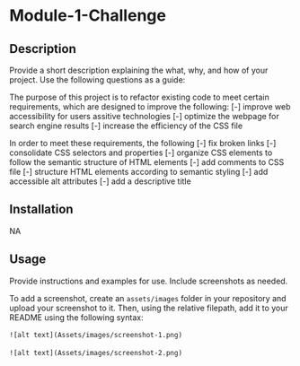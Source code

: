 # Module-1-Challenge

## Description

Provide a short description explaining the what, why, and how of your project. Use the following questions as a guide:

The purpose of this project is to refactor existing code to meet certain requirements, which are designed to improve the following: 
 [-] improve web accessibility for users assitive technologies
 [-] optimize the webpage for search engine results 
 [-] increase the efficiency of the CSS file

In order to meet these requirements, the following 
 [-] fix broken links
 [-] consolidate CSS selectors and properties
 [-] organize CSS elements to follow the semantic structure of HTML elements
 [-] add comments to CSS file
 [-] structure HTML elements according to semantic styling
 [-] add accessible alt attributes
 [-] add a descriptive title 

## Installation

NA

## Usage

Provide instructions and examples for use. Include screenshots as needed.

To add a screenshot, create an `assets/images` folder in your repository and upload your screenshot to it. Then, using the relative filepath, add it to your README using the following syntax:

    ![alt text](Assets/images/screenshot-1.png)
    
    ![alt text](Assets/images/screenshot-2.png)




